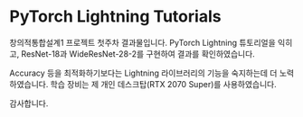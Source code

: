 # PyTorch Lightning Tutorials

창의적통합설계1 프로젝트 첫주차 결과물입니다.
PyTorch Lightning 튜토리얼을 익히고, ResNet-18과 WideResNet-28-2를 구현하여
결과를 확인하였습니다.

Accuracy 등을 최적화하기보다는 Lightning 라이브러리의 기능을 숙지하는데 더
노력하였습니다. 학습 장비는 제 개인 데스크탑(RTX 2070 Super)를 사용하였습니다.

감사합니다.
